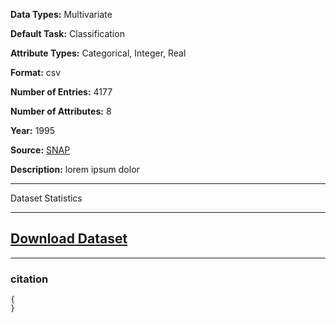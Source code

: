<b>Data Types:</b> Multivariate

<b>Default Task:</b> Classification

<b>Attribute Types:</b> Categorical, Integer, Real

<b>Format:</b> csv

<b>Number of Entries:</b> 4177

<b>Number of Attributes:</b> 8

<b>Year:</b> 1995

<b>Source:</b> [SNAP](https://snap.stanford.edu/data/)

<b>Description:</b> lorem ipsum dolor

---

Dataset Statistics

---

 [<h2>Download Dataset</h2>](www.helloworld.com)

 ---


 <h3> citation </h3>

 ```
 {
 }
 ```